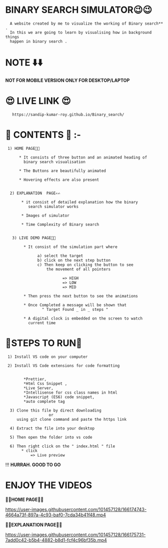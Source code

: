 # BINARY SEARCH SIMULATOR😉😉

      A website created by me to visualize the working of Binary search** .
      In this we are going to learn by visualising how in background things 
      happen in binary search .


# NOTE ⬇️⬇️

**NOT FOR MOBILE VERSION ONLY FOR DESKTOP/LAPTOP**


# 😍 LIVE LINK 😍

       https://sandip-kumar-roy.github.io/Binary_search/


# 🤠 CONTENTS 🤠 :-

     1) HOME PAGE🙏🙏

          * It consists of three button and an animated heading of 
            binary search visualisation

          * The Buttons are beautifully animated

          * Hovering effects are also present


      2) EXPLANATION  PAGE✍️✍️

           * it consist of detailed explanation how the binary 
              search simulator works
          
           * Images of simulator

           * Time Complexity of Binary search 

   
       3) LIVE DEMO PAGE🧐🧐

            * It consist of the simulation part where 
             
                  a) select the target
                  b) click on the next step button
                  c) Then keep on clicking the button to see
                      the movement of all pointers
                             
                             => HIGH
                             => LOW
                             => MID

            * Then press the next button to see the animations
                
            * Once Completed a message will be shown that
                    " Target Found _ in _ steps "
            
            * A digital clock is embedded on the screen to watch
              current time


# 🤔STEPS TO RUN🤔

     1) Install VS code on your computer

     2) Install VS Code extensions for code formatting
       

            *Prettier, 
            *Html Css Snippet ,
            *Live Server, 
            *Intellisense for css class names in html
            *Javascript (ES6) code snippet, 
            *auto complete tag 

      3) Clone this file by direct downloading
                       or
         using git clone command and paste the https link

      4) Extract the file into your desktop 
      
      5) Then open the folder into vs code

      6) Then right click on the " index.html " file
           * click 
               => Live preview
       
!!!
**HURRAH. GOOD TO GO**     

# ENJOY THE VIDEOS

**🙂🙂HOME PAGE🙂🙂**

https://user-images.githubusercontent.com/101457128/166174743-4664a73f-897a-4c93-baf0-7cda34b41f48.mp4
                                     
**🙂🙂EXPLANATION PAGE🙂🙂**  

https://user-images.githubusercontent.com/101457128/166175731-7add0c42-b5b4-4882-b8d1-fcf4c96bf35b.mp4



